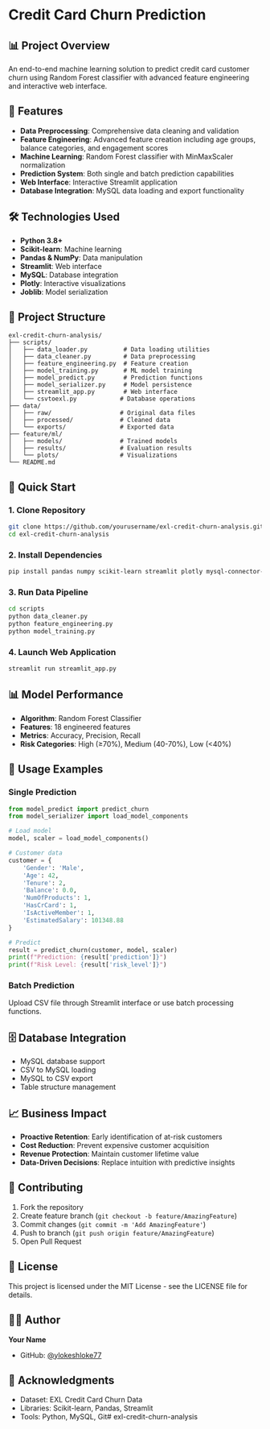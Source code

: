 # Credit Card Churn Prediction

## 📊 Project Overview
An end-to-end machine learning solution to predict credit card customer churn using Random Forest classifier with advanced feature engineering and interactive web interface.

## 🎯 Features
- **Data Preprocessing**: Comprehensive data cleaning and validation
- **Feature Engineering**: Advanced feature creation including age groups, balance categories, and engagement scores
- **Machine Learning**: Random Forest classifier with MinMaxScaler normalization
- **Prediction System**: Both single and batch prediction capabilities
- **Web Interface**: Interactive Streamlit application
- **Database Integration**: MySQL data loading and export functionality

## 🛠️ Technologies Used
- **Python 3.8+**
- **Scikit-learn**: Machine learning
- **Pandas & NumPy**: Data manipulation
- **Streamlit**: Web interface
- **MySQL**: Database integration
- **Plotly**: Interactive visualizations
- **Joblib**: Model serialization

## 📁 Project Structure
```
exl-credit-churn-analysis/
├── scripts/
│   ├── data_loader.py          # Data loading utilities
│   ├── data_cleaner.py         # Data preprocessing
│   ├── feature_engineering.py  # Feature creation
│   ├── model_training.py       # ML model training
│   ├── model_predict.py        # Prediction functions
│   ├── model_serializer.py     # Model persistence
│   ├── streamlit_app.py        # Web interface
│   └── csvtoexl.py            # Database operations
├── data/
│   ├── raw/                   # Original data files
│   ├── processed/             # Cleaned data
│   └── exports/               # Exported data
├── feature/ml/
│   ├── models/                # Trained models
│   ├── results/               # Evaluation results
│   └── plots/                 # Visualizations
└── README.md
```

## 🚀 Quick Start

### 1. Clone Repository
```bash
git clone https://github.com/yourusername/exl-credit-churn-analysis.git
cd exl-credit-churn-analysis
```

### 2. Install Dependencies
```bash
pip install pandas numpy scikit-learn streamlit plotly mysql-connector-python joblib
```

### 3. Run Data Pipeline
```bash
cd scripts
python data_cleaner.py
python feature_engineering.py
python model_training.py
```

### 4. Launch Web Application
```bash
streamlit run streamlit_app.py
```

## 📊 Model Performance
- **Algorithm**: Random Forest Classifier
- **Features**: 18 engineered features
- **Metrics**: Accuracy, Precision, Recall
- **Risk Categories**: High (≥70%), Medium (40-70%), Low (<40%)

## 🔧 Usage Examples

### Single Prediction
```python
from model_predict import predict_churn
from model_serializer import load_model_components

# Load model
model, scaler = load_model_components()

# Customer data
customer = {
    'Gender': 'Male',
    'Age': 42,
    'Tenure': 2,
    'Balance': 0.0,
    'NumOfProducts': 1,
    'HasCrCard': 1,
    'IsActiveMember': 1,
    'EstimatedSalary': 101348.88
}

# Predict
result = predict_churn(customer, model, scaler)
print(f"Prediction: {result['prediction']}")
print(f"Risk Level: {result['risk_level']}")
```

### Batch Prediction
Upload CSV file through Streamlit interface or use batch processing functions.

## 🗄️ Database Integration
- MySQL database support
- CSV to MySQL loading
- MySQL to CSV export
- Table structure management

## 📈 Business Impact
- **Proactive Retention**: Early identification of at-risk customers
- **Cost Reduction**: Prevent expensive customer acquisition
- **Revenue Protection**: Maintain customer lifetime value
- **Data-Driven Decisions**: Replace intuition with predictive insights

## 🤝 Contributing
1. Fork the repository
2. Create feature branch (`git checkout -b feature/AmazingFeature`)
3. Commit changes (`git commit -m 'Add AmazingFeature'`)
4. Push to branch (`git push origin feature/AmazingFeature`)
5. Open Pull Request

## 📄 License
This project is licensed under the MIT License - see the LICENSE file for details.

## 👨‍💻 Author
**Your Name**
- GitHub: [@ylokeshloke77](https://github.com/lokeshloke77)


## 🙏 Acknowledgments
- Dataset: EXL Credit Card Churn Data
- Libraries: Scikit-learn, Pandas, Streamlit
- Tools: Python, MySQL, Git#   e x l - c r e d i t - c h u r n - a n a l y s i s  
 